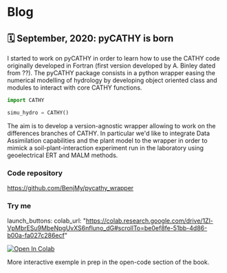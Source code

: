 # Blog

## 🗓️ September, 2020: pyCATHY is born 

I started to work on pyCATHY in order to learn how to use the CATHY code originally developed in Fortran (first version developed by A. Binley dated from ??). The pyCATHY package consists in a python wrapper easing the numerical modelling of hydrology by developing object oriented class and modules to interact with core CATHY functions.

  
```python
import CATHY

simu_hydro = CATHY()
```

The aim is to develop a version-agnostic wrapper allowing to work on the differences branches of CATHY. In particular we'd like to integrate Data Assimilation capabilities and the plant model to the wrapper in order to mimick a soil-plant-interaction experiment run in the laboratory using geoelectrical ERT and MALM methods.

### Code repository

https://github.com/BenjMy/pycathy_wrapper

### Try me

launch_buttons:
  colab_url: "https://colab.research.google.com/drive/1Zl-VpMbrESu9MbeNpgUvXS6nfluno_dG#scrollTo=be0ef8fe-51bb-4d86-b00a-fa027c286ecf"
  
  
[![Open In Colab](https://colab.research.google.com/assets/colab-badge.svg)](https://colab.research.google.com/drive/1Zl-VpMbrESu9MbeNpgUvXS6nfluno_dG#scrollTo=be0ef8fe-51bb-4d86-b00a-fa027c286ecf)

More interactive exemple in prep in the open-code section of the book.


<!---

## 🗓️ ??: mapping tree roots in earth dikes

The Mediterranean Basin is prone to a plethora of natural hazards among which floods. Hydraulic structures are built to mitigate flood risk on population and assets. This risk is particularly crucial in the French Mediterranean region where about 2000 km of dikes only on PACA region, protect a large population.

Roots are recognized as an environmental hazard when growing in hydraulic earth structures such as flood protecting or channel levees and dams. The aim of this thesis is to better assess how woody vegetation compromises levee integrity.

To this end, we have to design a methodology including non-destructive methods and geophysical models in order to detect and localize woody roots growing in earth dikes. Several geophysical methods are often used for exploration, detection and 3D tomography of soil. Among them, some have been developed for tree roots detection such as electric – electromagnetic or acoustic prospection.


## 🗓️ ??: Investigation of a local tree size gradient in a mixed oak-maple forest

--->
